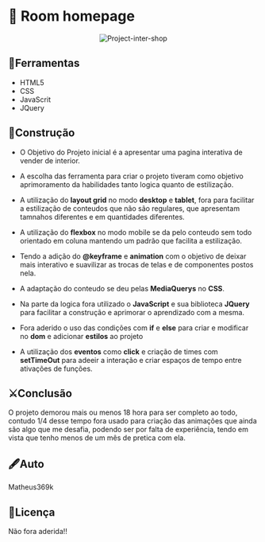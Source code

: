 # 📘 Room homepage

<div align='center'>
  
![Project-inter-shop](https://github.com/matheus369k/room-homepage-master/assets/47065962/5bd7a7e1-47f7-4b64-8308-0f3675c3046e)</div>

## 🧰Ferramentas

- HTML5
- CSS
- JavaScrit
- JQuery

## 🚀Construção

- O Objetivo do Projeto inicial é a apresentar uma pagina interativa de vender de interior.

-  A escolha das ferramenta para criar o projeto tiveram como objetivo aprimoramento da habilidades tanto logica quanto de estilização.

- A utilização do __layout grid__ no modo __desktop__ e __tablet__, fora para facilitar a estilização de conteudos que não são regulares, que apresentam tamnahos diferentes e em quantidades diferentes.

- A utilização do __flexbox__ no modo mobile se da pelo conteudo sem todo orientado em coluna mantendo um padrão que facilita a estilização.

- Tendo a adição do __@keyframe__ e __animation__ com o objetivo de deixar mais interativo e suavilizar as trocas de telas e de componentes postos nela.

- A adaptação do conteudo se deu pelas __MediaQuerys__ no __CSS__.

- Na parte da logica fora utilizado o __JavaScript__ e sua biblioteca __JQuery__ para facilitar a construção e aprimorar o aprendizado com a mesma.

- Fora aderido o uso das condições com __if__ e __else__ para criar e modificar no __dom__ e adicionar __estilos__ ao projeto

- A utilização dos __eventos__ como __click__ e criação  de times com __setTimeOut__ para adeeir a interação e criar espaços de tempo entre ativações de funções.

## ⚔️Conclusão 

O projeto demorou mais ou menos 18 hora para ser completo ao todo, contudo 1/4 desse tempo fora usado para criação das animações que ainda são algo que me desafia, podendo ser por falta de experiência, tendo em vista que tenho menos de um mês de pretica com ela. 

## 🖋️Auto

Matheus369k

## 📃Licença

Não fora aderida!!
